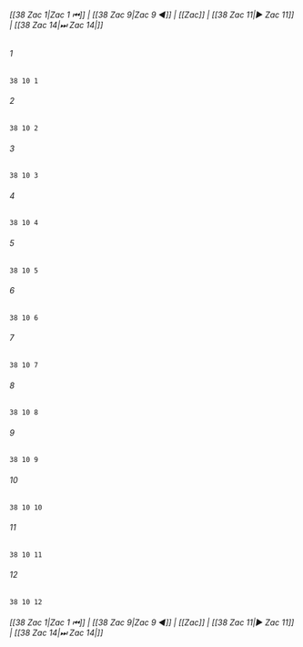
###### [[38 Zac 1|Zac 1 ⏮]] | [[38 Zac 9|Zac 9 ◀]] | [[Zac]] | [[38 Zac 11|▶ Zac 11]] | [[38 Zac 14|⏭ Zac 14|]]

###### 1
``` verse
38 10 1 
```
###### 2
``` verse
38 10 2 
```
###### 3
``` verse
38 10 3 
```
###### 4
``` verse
38 10 4 
```
###### 5
``` verse
38 10 5 
```
###### 6
``` verse
38 10 6 
```
###### 7
``` verse
38 10 7 
```
###### 8
``` verse
38 10 8 
```
###### 9
``` verse
38 10 9 
```
###### 10
``` verse
38 10 10 
```
###### 11
``` verse
38 10 11 
```
###### 12
``` verse
38 10 12 
```

###### [[38 Zac 1|Zac 1 ⏮]] | [[38 Zac 9|Zac 9 ◀]] | [[Zac]] | [[38 Zac 11|▶ Zac 11]] | [[38 Zac 14|⏭ Zac 14|]]

